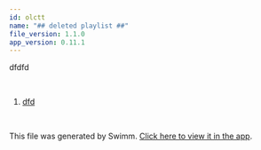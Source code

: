 ```yaml
---
id: olctt
name: "## deleted playlist ##"
file_version: 1.1.0
app_version: 0.11.1
---
```


<!-- Intro - Do not remove this comment -->
dfdfd

<br/>

<!-- Steps - Do not remove this comment -->
1. [dfd](dfd.wl1fu.sw.md)


<br/>

This file was generated by Swimm. [Click here to view it in the app](http://localhost:5000/repos/Z2l0aHViJTNBJTNBdGVzdC1naXRodWItYXBwJTNBJTNBc3dpbW1pbw==/playlists/olctt).
